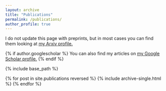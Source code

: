 ```yaml
---
layout: archive
title: "Publications"
permalink: /publications/
author_profile: true
---
```


I do not update this page with preprints, but in most cases you can find them looking at <u><a href="https://arxiv.org/search/cs?searchtype=author&query=Zappella%2C+G"> my Arxiv profile</a>.</u>

{% if author.googlescholar %}
  You can also find my articles on <u><a href="{{author.googlescholar}}">my Google Scholar profile</a>.</u>
{% endif %}

{% include base_path %}

{% for post in site.publications reversed %}
  {% include archive-single.html %}
{% endfor %}
